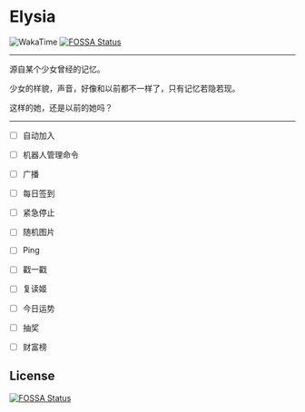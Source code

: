 # Elysia
![WakaTime](https://wakatime.com/badge/github/rong-xiaoli/Elysia.svg)
[![FOSSA Status](https://app.fossa.com/api/projects/git%2Bgithub.com%2Frong-xiaoli%2FElysia.svg?type=shield)](https://app.fossa.com/projects/git%2Bgithub.com%2Frong-xiaoli%2FElysia?ref=badge_shield)

---
源自某个少女曾经的记忆。

少女的样貌，声音，好像和以前都不一样了，只有记忆若隐若现。

这样的她，还是以前的她吗？

---

- [ ] 自动加入
- [ ] 机器人管理命令
- [ ] 广播
- [ ] 每日签到
- [ ] 紧急停止
- [ ] 随机图片
- [ ] Ping
- [ ] 戳一戳
- [ ] 复读姬
- [ ] 今日运势
- [ ] 抽奖
- [ ] 财富榜




## License
[![FOSSA Status](https://app.fossa.com/api/projects/git%2Bgithub.com%2Frong-xiaoli%2FElysia.svg?type=large)](https://app.fossa.com/projects/git%2Bgithub.com%2Frong-xiaoli%2FElysia?ref=badge_large)